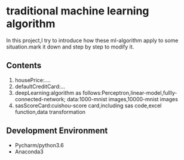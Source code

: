 # traditional machine learning algorithm

In this project,I try to introduce how these ml-algorithm apply to some situation.mark it down and step by step to modify it. 
## Contents
1. housePrice:....
2. defaultCreditCard:...
3. deepLearning:algorithm as follows:Perceptron,linear-model,fullly-connected-network;
data:1000-mnist images,10000-mnist images
4. sasScoreCard:cuishou-score card,including sas code,excel function,data transformation

## Development Environment
* Pycharm/python3.6
* Anaconda3
